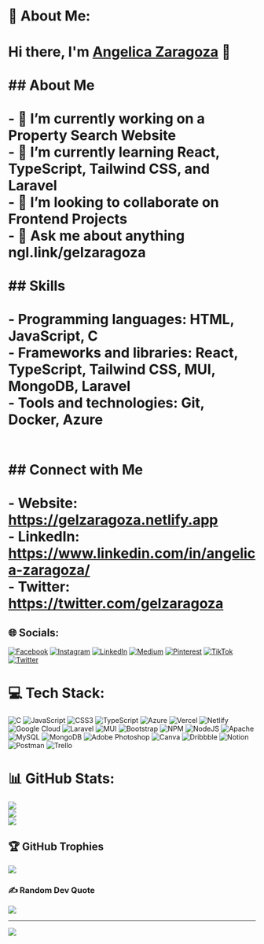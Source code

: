 # 💫 About Me:
# Hi there, I'm [Angelica Zaragoza](https://gelzaragoza.netlify.app) 👋<br><br>## About Me<br><br>- 🔭 I’m currently working on a Property Search Website<br>- 🌱 I’m currently learning React, TypeScript, Tailwind CSS, and Laravel<br>- 👯 I’m looking to collaborate on Frontend Projects<br>- 💬 Ask me about anything ngl.link/gelzaragoza<br><br>## Skills<br><br>- Programming languages: HTML, JavaScript, C<br>- Frameworks and libraries: React, TypeScript, Tailwind CSS, MUI, MongoDB, Laravel<br>- Tools and technologies: Git, Docker, Azure<br><br><br>## Connect with Me<br><br>- Website: https://gelzaragoza.netlify.app<br>- LinkedIn: https://www.linkedin.com/in/angelica-zaragoza/<br>- Twitter: https://twitter.com/gelzaragoza<br>


## 🌐 Socials:
[![Facebook](https://img.shields.io/badge/Facebook-%231877F2.svg?logo=Facebook&logoColor=white)](https://facebook.com/zaragozagel) [![Instagram](https://img.shields.io/badge/Instagram-%23E4405F.svg?logo=Instagram&logoColor=white)](https://instagram.com/gelzaragoza) [![LinkedIn](https://img.shields.io/badge/LinkedIn-%230077B5.svg?logo=linkedin&logoColor=white)](https://linkedin.com/in/angelica-zaragoza) [![Medium](https://img.shields.io/badge/Medium-12100E?logo=medium&logoColor=white)](https://medium.com/@gelzaragoza) [![Pinterest](https://img.shields.io/badge/Pinterest-%23E60023.svg?logo=Pinterest&logoColor=white)](https://pinterest.com/Gelyace) [![TikTok](https://img.shields.io/badge/TikTok-%23000000.svg?logo=TikTok&logoColor=white)](https://tiktok.com/@xgelyace) [![Twitter](https://img.shields.io/badge/Twitter-%231DA1F2.svg?logo=Twitter&logoColor=white)](https://twitter.com/gelzaragoza) 

# 💻 Tech Stack:
![C](https://img.shields.io/badge/c-%2300599C.svg?style=plastic&logo=c&logoColor=white) ![JavaScript](https://img.shields.io/badge/javascript-%23323330.svg?style=plastic&logo=javascript&logoColor=%23F7DF1E) ![CSS3](https://img.shields.io/badge/css3-%231572B6.svg?style=plastic&logo=css3&logoColor=white) ![TypeScript](https://img.shields.io/badge/typescript-%23007ACC.svg?style=plastic&logo=typescript&logoColor=white) ![Azure](https://img.shields.io/badge/azure-%230072C6.svg?style=plastic&logo=azure-devops&logoColor=white) ![Vercel](https://img.shields.io/badge/vercel-%23000000.svg?style=plastic&logo=vercel&logoColor=white) ![Netlify](https://img.shields.io/badge/netlify-%23000000.svg?style=plastic&logo=netlify&logoColor=#00C7B7) ![Google Cloud](https://img.shields.io/badge/Google%20Cloud-%234285F4.svg?style=plastic&logo=google-cloud&logoColor=white) ![Laravel](https://img.shields.io/badge/laravel-%23FF2D20.svg?style=plastic&logo=laravel&logoColor=white) ![MUI](https://img.shields.io/badge/MUI-%230081CB.svg?style=plastic&logo=material-ui&logoColor=white) ![Bootstrap](https://img.shields.io/badge/bootstrap-%23563D7C.svg?style=plastic&logo=bootstrap&logoColor=white) ![NPM](https://img.shields.io/badge/NPM-%23000000.svg?style=plastic&logo=npm&logoColor=white) ![NodeJS](https://img.shields.io/badge/node.js-6DA55F?style=plastic&logo=node.js&logoColor=white) ![Apache](https://img.shields.io/badge/apache-%23D42029.svg?style=plastic&logo=apache&logoColor=white) ![MySQL](https://img.shields.io/badge/mysql-%2300f.svg?style=plastic&logo=mysql&logoColor=white) ![MongoDB](https://img.shields.io/badge/MongoDB-%234ea94b.svg?style=plastic&logo=mongodb&logoColor=white) ![Adobe Photoshop](https://img.shields.io/badge/adobephotoshop-%2331A8FF.svg?style=plastic&logo=adobephotoshop&logoColor=white) ![Canva](https://img.shields.io/badge/Canva-%2300C4CC.svg?style=plastic&logo=Canva&logoColor=white) ![Dribbble](https://img.shields.io/badge/Dribbble-EA4C89?style=plastic&logo=dribbble&logoColor=white) ![Notion](https://img.shields.io/badge/Notion-%23000000.svg?style=plastic&logo=notion&logoColor=white) ![Postman](https://img.shields.io/badge/Postman-FF6C37?style=plastic&logo=postman&logoColor=white) ![Trello](https://img.shields.io/badge/Trello-%23026AA7.svg?style=plastic&logo=Trello&logoColor=white)
# 📊 GitHub Stats:
![](https://github-readme-stats.vercel.app/api?username=gelzaragoza&theme=nightowl&hide_border=false&include_all_commits=true&count_private=true)<br/>
![](https://github-readme-streak-stats.herokuapp.com/?user=gelzaragoza&theme=nightowl&hide_border=false)<br/>
![](https://github-readme-stats.vercel.app/api/top-langs/?username=gelzaragoza&theme=nightowl&hide_border=false&include_all_commits=true&count_private=true&layout=compact)

## 🏆 GitHub Trophies
![](https://github-profile-trophy.vercel.app/?username=gelzaragoza&theme=gitdimmed&no-frame=false&no-bg=false&margin-w=4)

### ✍️ Random Dev Quote
![](https://quotes-github-readme.vercel.app/api?type=vetical&theme=tokyonight)

---
[![](https://visitcount.itsvg.in/api?id=gelzaragoza&icon=6&color=11)](https://visitcount.itsvg.in)

<!-- Proudly created with GPRM ( https://gprm.itsvg.in ) -->
